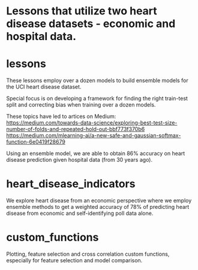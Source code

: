 # Lessons that utilize two heart disease datasets - economic and hospital data.

# lessons

These lessons employ over a dozen models to build ensemble models for the UCI heart disease dataset.

Special focus is on developing a framework for finding the right train-test split and correcting bias when training over a dozen models.

These topics have led to artices on Medium:  
https://medium.com/towards-data-science/exploring-best-test-size-number-of-folds-and-repeated-hold-out-bbf773f370b6  
https://medium.com/mlearning-ai/a-new-safe-and-gaussian-softmax-function-6e0419f28679

Using an ensemble model, we are able to obtain 86% accuracy on heart disease prediction given hospital data (from 30 years ago).

# heart_disease_indicators

We explore heart disease from an economic perspective where we employ ensemble methods to get a weighted accuracy of 78% of predicting heart disease from economic and self-identifying poll data alone.

# custom_functions

Plotting, feature selection and cross correlation custom functions, especially for feature selection and model comparison.
